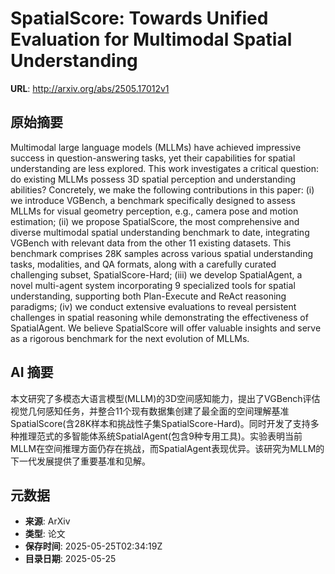 # SpatialScore: Towards Unified Evaluation for Multimodal Spatial Understanding

**URL**: http://arxiv.org/abs/2505.17012v1

## 原始摘要

Multimodal large language models (MLLMs) have achieved impressive success in
question-answering tasks, yet their capabilities for spatial understanding are
less explored. This work investigates a critical question: do existing MLLMs
possess 3D spatial perception and understanding abilities? Concretely, we make
the following contributions in this paper: (i) we introduce VGBench, a
benchmark specifically designed to assess MLLMs for visual geometry perception,
e.g., camera pose and motion estimation; (ii) we propose SpatialScore, the most
comprehensive and diverse multimodal spatial understanding benchmark to date,
integrating VGBench with relevant data from the other 11 existing datasets.
This benchmark comprises 28K samples across various spatial understanding
tasks, modalities, and QA formats, along with a carefully curated challenging
subset, SpatialScore-Hard; (iii) we develop SpatialAgent, a novel multi-agent
system incorporating 9 specialized tools for spatial understanding, supporting
both Plan-Execute and ReAct reasoning paradigms; (iv) we conduct extensive
evaluations to reveal persistent challenges in spatial reasoning while
demonstrating the effectiveness of SpatialAgent. We believe SpatialScore will
offer valuable insights and serve as a rigorous benchmark for the next
evolution of MLLMs.


## AI 摘要

本文研究了多模态大语言模型(MLLM)的3D空间感知能力，提出了VGBench评估视觉几何感知任务，并整合11个现有数据集创建了最全面的空间理解基准SpatialScore(含28K样本和挑战性子集SpatialScore-Hard)。同时开发了支持多种推理范式的多智能体系统SpatialAgent(包含9种专用工具)。实验表明当前MLLM在空间推理方面仍存在挑战，而SpatialAgent表现优异。该研究为MLLM的下一代发展提供了重要基准和见解。

## 元数据

- **来源**: ArXiv
- **类型**: 论文
- **保存时间**: 2025-05-25T02:34:19Z
- **目录日期**: 2025-05-25
